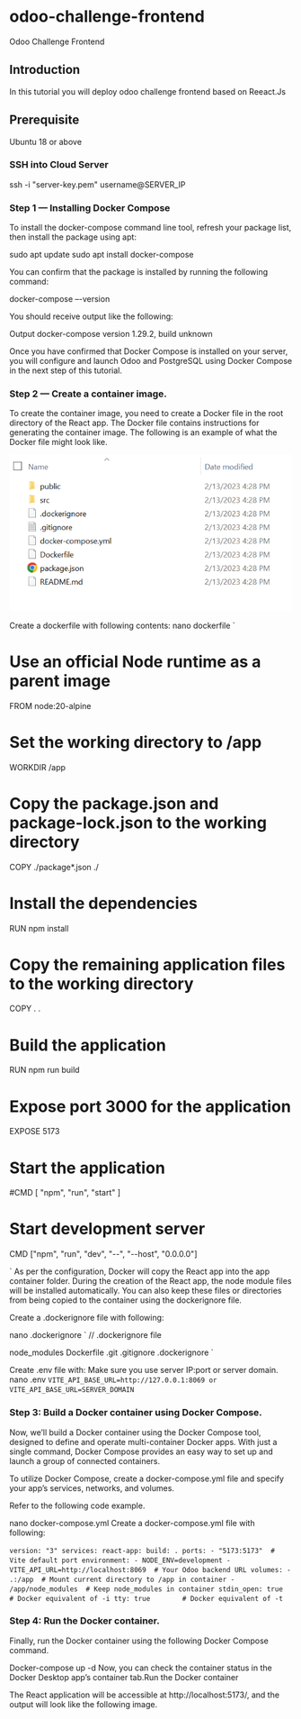 # odoo-challenge-frontend
Odoo Challenge Frontend

## Introduction
In this tutorial you will deploy odoo challenge frontend based on Reeact.Js

## Prerequisite
Ubuntu 18 or above

### SSH into Cloud Server
ssh -i "server-key.pem" username@SERVER_IP


### Step 1 — Installing Docker Compose
To install the docker-compose command line tool, refresh your package list, then install the package using apt:

sudo apt update
sudo apt install docker-compose

You can confirm that the package is installed by running the following command:

docker-compose –-version

You should receive output like the following:

Output
docker-compose version 1.29.2, build unknown

Once you have confirmed that Docker Compose is installed on your server, you will configure and launch Odoo and PostgreSQL using Docker Compose in the next step of this tutorial.

### Step 2 — Create a container image.
To create the container image, you need to create a Docker file in the root directory of the React app. The Docker file contains instructions for generating the container image. The following is an example of what the Docker file might look like.

![alt text](image.png)

Create a dockerfile with following contents:
nano dockerfile
`
# Use an official Node runtime as a parent image
FROM node:20-alpine

# Set the working directory to /app
WORKDIR /app

# Copy the package.json and package-lock.json to the working directory
COPY ./package*.json ./

# Install the dependencies
RUN npm install

# Copy the remaining application files to the working directory
COPY . .

# Build the application
RUN npm run build

# Expose port 3000 for the application
EXPOSE 5173

# Start the application
#CMD [ "npm", "run", "start" ]
# Start development server
CMD ["npm", "run", "dev", "--", "--host", "0.0.0.0"]

`
As per the configuration, Docker will copy the React app into the app container folder. During the creation of the React app, the node module files will be installed automatically. You can also keep these files or directories from being copied to the container using the dockerignore file.


Create a .dockerignore file with following:

nano .dockerignore
`
// .dockerignore file
 
node_modules
Dockerfile
.git
.gitignore
.dockerignore
`

Create .env file with:
Make sure you use server IP:port or server domain.
nano .env
`
VITE_API_BASE_URL=http://127.0.0.1:8069
or 
VITE_API_BASE_URL=SERVER_DOMAIN
`


### Step 3: Build a Docker container using Docker Compose.
Now, we’ll build a Docker container using the Docker Compose tool, designed to define and operate multi-container Docker apps. With just a single command, Docker Compose provides an easy way to set up and launch a group of connected containers.

To utilize Docker Compose, create a docker-compose.yml file and specify your app’s services, networks, and volumes.

Refer to the following code example.

nano docker-compose.yml
Create a docker-compose.yml file with following:

`
version: "3"
services:
  react-app:
    build: .
    ports:
      - "5173:5173"  # Vite default port
    environment:
      - NODE_ENV=development
      - VITE_API_URL=http://localhost:8069  # Your Odoo backend URL
    volumes:
      - .:/app  # Mount current directory to /app in container
      - /app/node_modules  # Keep node_modules in container
    stdin_open: true  # Docker equivalent of -i
    tty: true        # Docker equivalent of -t
`
### Step 4: Run the Docker container.
Finally, run the Docker container using the following Docker Compose command.

Docker-compose up -d
Now, you can check the container status in the Docker Desktop app’s container tab.Run the Docker container

The React application will be accessible at http://localhost:5173/, and the output will look like the following image.


